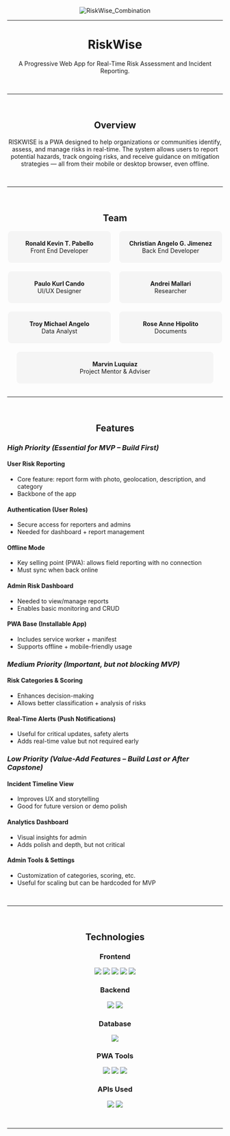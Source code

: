 <p align="center">
    <img src="https://github.com/user-attachments/assets/dce9ba5e-d150-45fc-807f-9020dfbe4783" alt="RiskWise_Combination" />
</p>
<hr/>

<h1 align="center">RiskWise</h1>
<p align="center">A Progressive Web App for Real-Time Risk Assessment and Incident Reporting.</p>

<br/>
<hr/>
<br/>

<h2 align="center">Overview</h2>
<p align="center">RISKWISE is a PWA designed to help organizations or communities identify, assess, and manage risks in real-time. The system allows users to report potential hazards, track ongoing risks, and receive guidance on mitigation strategies — all from their mobile or desktop browser, even offline.</p>

<br/>
<hr/>
<br/>

<h2 align="center">Team</h2>

<div align="center">
  <div style="display: flex; flex-wrap: wrap; justify-content: center; gap: 20px; max-width: 800px;">
    <div style="background: #f5f5f5; padding: 20px; border-radius: 8px; width: 200px;">
      <strong>Ronald Kevin T. Pabello</strong><br/>Front End Developer
    </div>
    <div style="background: #f5f5f5; padding: 20px; border-radius: 8px; width: 200px;">
      <strong>Christian Angelo G. Jimenez</strong><br/>Back End Developer
    </div>
    <div style="background: #f5f5f5; padding: 20px; border-radius: 8px; width: 200px;">
      <strong>Paulo Kurl Cando</strong><br/>UI/UX Designer
    </div>
    <div style="background: #f5f5f5; padding: 20px; border-radius: 8px; width: 200px;">
      <strong>Andrei Mallari</strong><br/>Researcher
    </div>
    <div style="background: #f5f5f5; padding: 20px; border-radius: 8px; width: 200px;">
      <strong>Troy Michael Angelo</strong><br/>Data Analyst
    </div>
    <div style="background: #f5f5f5; padding: 20px; border-radius: 8px; width: 200px;">
      <strong>Rose Anne Hipolito</strong><br/>Documents
    </div>
    <div style="background: #f5f5f5; padding: 20px; border-radius: 8px; width: 420px;">
      <strong>Marvin Luquiaz</strong><br/>Project Mentor & Adviser
    </div>
  </div>
</div>

<br/>
<hr/>
<br/>

<h2 align="center">Features</h2>

### **_High Priority (Essential for MVP – Build First)_**

#### User Risk Reporting

- Core feature: report form with photo, geolocation, description, and category
- Backbone of the app

#### Authentication (User Roles)

- Secure access for reporters and admins
- Needed for dashboard + report management

#### Offline Mode

- Key selling point (PWA): allows field reporting with no connection
- Must sync when back online

#### Admin Risk Dashboard

- Needed to view/manage reports
- Enables basic monitoring and CRUD

#### PWA Base (Installable App)

- Includes service worker + manifest
- Supports offline + mobile-friendly usage

### **_Medium Priority (Important, but not blocking MVP)_**

#### Risk Categories & Scoring

- Enhances decision-making
- Allows better classification + analysis of risks

#### Real-Time Alerts (Push Notifications)

- Useful for critical updates, safety alerts
- Adds real-time value but not required early

### **_Low Priority (Value-Add Features – Build Last or After Capstone)_**

#### Incident Timeline View

- Improves UX and storytelling
- Good for future version or demo polish

#### Analytics Dashboard

- Visual insights for admin
- Adds polish and depth, but not critical

#### Admin Tools & Settings

- Customization of categories, scoring, etc.
- Useful for scaling but can be hardcoded for MVP

<br/>
<hr/>
<br/>

<h2 align="center">Technologies</h2>

<h3 align="center">Frontend</h3>
<p align="center">
    <img src="https://img.shields.io/badge/-HTML5-E34F26?style=flat-square&logo=html5&logoColor=white" />
    <img src="https://img.shields.io/badge/-CSS3-1572B6?style=flat-square&logo=css3" />
    <img src="https://img.shields.io/badge/-React-61DAFB?style=flat-square&logo=react&logoColor=white" />
    <img src="https://img.shields.io/badge/-JavaScript-F7DF1E?style=flat-square&logo=javascript&logoColor=black" />
    <img src="https://img.shields.io/badge/-TailwindCSS-06B6D4?style=flat-square&logo=tailwindcss&logoColor=white" />
</p>

<h3 align="center">Backend</h3>
<p align="center">
    <img src="https://img.shields.io/badge/-Node.js-339933?style=flat-square&logo=node.js&logoColor=white" />
    <img src="https://img.shields.io/badge/-Firebase-FFCA28?style=flat-square&logo=firebase&logoColor=black" />
</p>

<h3 align="center">Database</h3>
<p align="center">
    <img src="https://img.shields.io/badge/-Firestore-FFA000?style=flat-square&logo=google-cloud&logoColor=white" />
</p>

<h3 align="center">PWA Tools</h3>
<p align="center">
    <img src="https://img.shields.io/badge/-Service%20Worker-333333?style=flat-square&logo=gear&logoColor=white" />
    <img src="https://img.shields.io/badge/-Web%20Manifest-5A0FC8?style=flat-square&logo=web&logoColor=white" />
    <img src="https://img.shields.io/badge/-IndexedDB-0066CC?style=flat-square&logoColor=white" />
</p>

<h3 align="center">APIs Used</h3>
<p align="center">
    <img src="https://img.shields.io/badge/-Geolocation%20API-0A66C2?style=flat-square&logo=googlemaps&logoColor=white" />
    <img src="https://img.shields.io/badge/-Camera%20API-FF6F00?style=flat-square&logo=unsplash&logoColor=white" />
</p>

<br/>
<hr/>
<br/>
